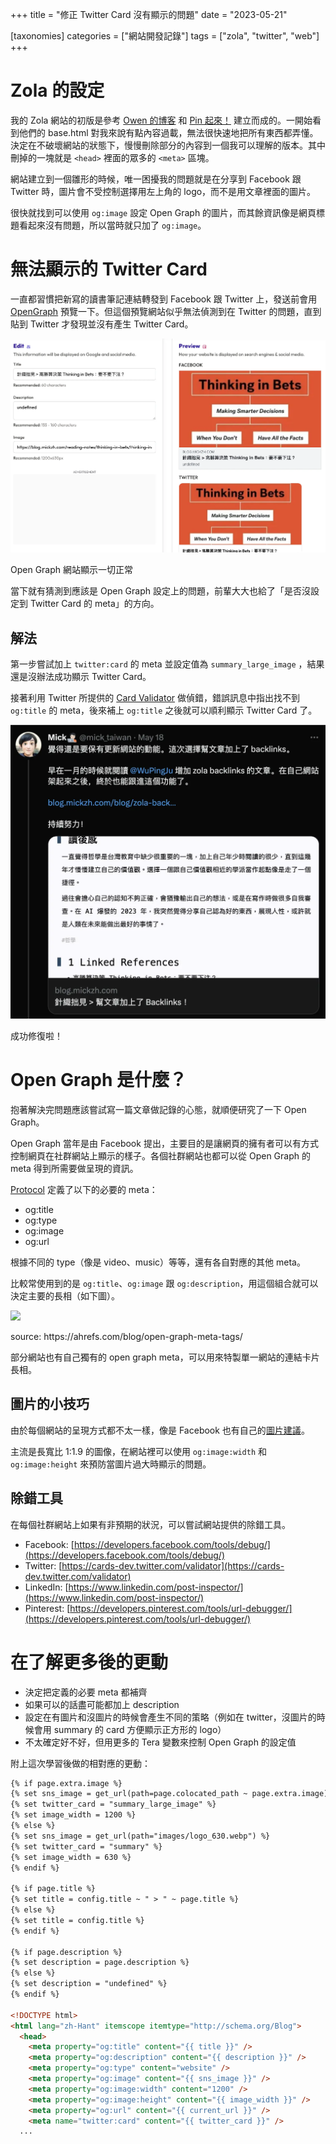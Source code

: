 +++
title = "修正 Twitter Card 沒有顯示的問題"
date = "2023-05-21"

[taxonomies]
categories = ["網站開發記錄"]
tags = ["zola", "twitter", "web"]
+++

# Zola 的設定

我的 Zola 網站的初版是參考 [Owen 的博客](https://www.owenyoung.com/) 和 [Pin 起來！](https://pinchlime.com/) 建立而成的。一開始看到他們的 base.html 對我來說有點內容過載，無法很快速地把所有東西都弄懂。決定在不破壞網站的狀態下，慢慢刪除部分的內容到一個我可以理解的版本。其中刪掉的一塊就是 `<head>` 裡面的眾多的 `<meta>` 區塊。

網站建立到一個雛形的時候，唯一困擾我的問題就是在分享到 Facebook 跟 Twitter 時，圖片會不受控制選擇用左上角的 logo，而不是用文章裡面的圖片。

很快就找到可以使用 `og:image` 設定 Open Graph 的圖片，而其餘資訊像是網頁標題看起來沒有問題，所以當時就只加了 `og:image`。

# 無法顯示的 Twitter Card

一直都習慣把新寫的讀書筆記連結轉發到 Facebook 跟 Twitter 上，發送前會用 [OpenGraph](https://www.opengraph.xyz/) 預覽一下。但這個預覽網站似乎無法偵測到在 Twitter 的問題，直到貼到 Twitter 才發現並沒有產生 Twitter Card。

![](opengraph-preview.webp)
<p class="image-caption">Open Graph 網站顯示一切正常</p>

當下就有猜測到應該是 Open Graph 設定上的問題，前輩大大也給了「是否沒設定到 Twitter Card 的 meta」的方向。

## 解法

第一步嘗試加上 `twitter:card` 的 meta 並設定值為 `summary_large_image` ，結果還是沒辦法成功顯示 Twitter Card。

接著利用 Twitter 所提供的 [Card Validator](https://cards-dev.twitter.com/validator) 做偵錯，錯誤訊息中指出找不到`og:title` 的 meta，後來補上 `og:title` 之後就可以順利顯示 Twitter Card 了。

![](twitter-card.webp)
<p class="image-caption">成功修復啦！</p>

# Open Graph 是什麼？

抱著解決完問題應該嘗試寫一篇文章做記錄的心態，就順便研究了一下 Open Graph。

Open Graph 當年是由 Facebook 提出，主要目的是讓網頁的擁有者可以有方式控制網頁在社群網站上顯示的樣子。各個社群網站也都可以從 Open Graph 的 meta 得到所需要做呈現的資訊。

[Protocol](https://ogp.me/) 定義了以下的必要的 meta：
* og:title
* og:type
* og:image
* og:url

根據不同的 type（像是 video、music）等等，還有各自對應的其他 meta。

比較常使用到的是 `og:title`、`og:image` 跟 `og:description`，用這個組合就可以決定主要的長相（如下圖）。

![](https://ahrefs.com/blog/wp-content/uploads/2020/01/og-tags-1.png)
<p class="image-caption">source: https://ahrefs.com/blog/open-graph-meta-tags/</p>

部分網站也有自己獨有的 open graph meta，可以用來特製單一網站的連結卡片長相。

## 圖片的小技巧
由於每個網站的呈現方式都不太一樣，像是 Facebook 也有自己的[圖片建議](https://developers.facebook.com/docs/sharing/webmasters/images)。

主流是長寬比 1:1.9 的圖像，在網站裡可以使用 `og:image:width` 和 `og:image:height` 來預防當圖片過大時顯示的問題。


## 除錯工具
在每個社群網站上如果有非預期的狀況，可以嘗試網站提供的除錯工具。
- Facebook: [https://developers.facebook.com/tools/debug/](https://developers.facebook.com/tools/debug/)
- Twitter: [https://cards-dev.twitter.com/validator](https://cards-dev.twitter.com/validator)
- LinkedIn: [https://www.linkedin.com/post-inspector/](https://www.linkedin.com/post-inspector/)
- Pinterest: [https://developers.pinterest.com/tools/url-debugger/](https://developers.pinterest.com/tools/url-debugger/)


# 在了解更多後的更動
* 決定把定義的必要 meta 都補齊
* 如果可以的話盡可能都加上 description
* 設定在有圖片和沒圖片的時候會產生不同的策略（例如在 twitter，沒圖片的時候會用 summary 的 card 方便顯示正方形的 logo）
* 不太確定好不好，但用更多的 Tera 變數來控制 Open Graph 的設定值

附上這次學習後做的相對應的更動：
```html
{% if page.extra.image %}
{% set sns_image = get_url(path=page.colocated_path ~ page.extra.image) %}
{% set twitter_card = "summary_large_image" %}
{% set image_width = 1200 %}
{% else %}
{% set sns_image = get_url(path="images/logo_630.webp") %}
{% set twitter_card = "summary" %}
{% set image_width = 630 %}
{% endif %}

{% if page.title %}
{% set title = config.title ~ " > " ~ page.title %}
{% else %}
{% set title = config.title %}
{% endif %}

{% if page.description %}
{% set description = page.description %}
{% else %}
{% set description = "undefined" %}
{% endif %}

<!DOCTYPE html>
<html lang="zh-Hant" itemscope itemtype="http://schema.org/Blog">
  <head>
    <meta property="og:title" content="{{ title }}" />
    <meta property="og:description" content="{{ description }}" />
    <meta property="og:type" content="website" />
    <meta property="og:image" content="{{ sns_image }}" />
    <meta property="og:image:width" content="1200" />
    <meta property="og:image:height" content="{{ image_width }}" />
    <meta property="og:url" content="{{ current_url }}" />
    <meta name="twitter:card" content="{{ twitter_card }}" />
  ...
```

